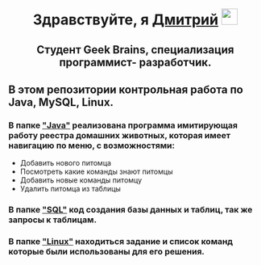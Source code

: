 <h1 align="center">Здравствуйте, я <a href="https://github.com/Kulik129/atest" target="_blank">Дмитрий</a> 
<img src="https://github.com/blackcater/blackcater/raw/main/images/Hi.gif" height="32"/></h1>
<h2 align="center">Студент Geek Brains, специализация программист- разработчик.</h2>
<h2 align="left">В этом репозитории контрольная работа по Java, MySQL, Linux.</h2>
<h3 align="left">В папке <a href="https://github.com/Kulik129/atest/tree/main/Java" target="_blank">"Java"</a> 
реализована программа имитирующая работу реестра домашних животных, которая имеет навигацию по меню, с возможностями:</h3>
<ul>
    <li> Добавить нового питомца</li>
    <li> Посмотреть какие команды знают питомцы</li>
    <li> Добавить новые команды питомцу</li>
    <li> Удалить питомца из таблицы</li>
</ul>

<h3 align="left">В папке <a href="https://github.com/Kulik129/atest/tree/main/SQL" target="_blank">"SQL"</a> 
код создания базы данных и таблиц, так же запросы к таблицам.

<h3 align="left">В папке <a href="https://github.com/Kulik129/atest/tree/main/Linux" target="_blank">"Linux"</a> 
находиться задание и список команд которые были использованы для его решения.</h3> 






